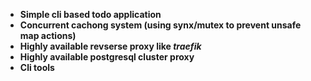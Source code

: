 
- **Simple cli based todo application**
- **Concurrent cachong system (using synx/mutex to prevent unsafe map actions)**
- **Highly available revserse proxy like *traefik***
- **Highly available postgresql cluster proxy**
- **Cli tools**